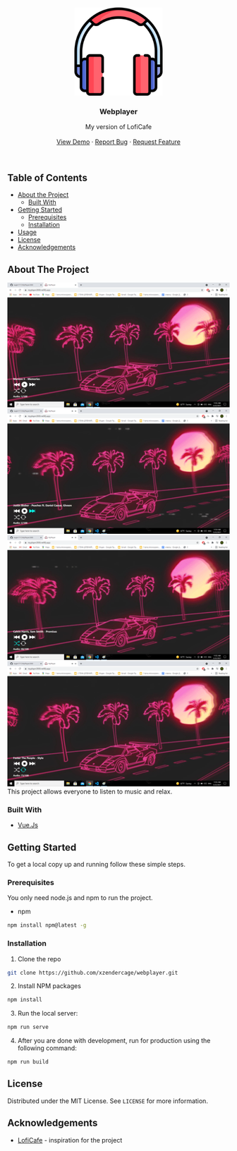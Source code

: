 <!-- PROJECT LOGO -->
<br />
<p align="center">
  <a href="https://github.com/AIGramApp/AIGram-web">
    <img src="./public/headphones.svg" alt="Logo" width="200" height="200">
  </a>

  <h3 align="center">Webplayer</h3>

  <p align="center">
   My version of LofiCafe
    <br />
    <br />
    <a href="https://4amlofi.netlify.app">View Demo</a>
    ·
    <a href="https://github.com/xzendercage/webplayer/issues">Report Bug</a>
    ·
    <a href="https://github.com/xzendercage/webplayer/issues">Request Feature</a>
  </p>
</p>
<br>

<!-- TABLE OF CONTENTS -->

## Table of Contents

- [About the Project](#about-the-project)
  - [Built With](#built-with)
- [Getting Started](#getting-started)
  - [Prerequisites](#prerequisites)
  - [Installation](#installation)
- [Usage](#usage)
- [License](#license)
- [Acknowledgements](#acknowledgements)

<!-- ABOUT THE PROJECT -->

## About The Project

![Screenshot](./images/first.png)
![Screenshot](./images/second.png)
![Screenshot](./images/third.png)
![Screenshot](./images/fourth.png)
This project allows everyone to listen to music and relax.

### Built With

- [Vue.Js](https://vuejs.org/)

<!-- GETTING STARTED -->

## Getting Started

To get a local copy up and running follow these simple steps.

### Prerequisites

You only need node.js and npm to run the project.

- npm

```sh
npm install npm@latest -g
```

### Installation

1. Clone the repo

```sh
git clone https://github.com/xzendercage/webplayer.git
```

2. Install NPM packages

```sh
npm install
```

3. Run the local server:

```sh
npm run serve
```

4. After you are done with development, run for production using the following command:

```sh
npm run build
```
<!-- LICENSE -->

## License

Distributed under the MIT License. See `LICENSE` for more information.

<!-- ACKNOWLEDGEMENTS -->

## Acknowledgements

- [LofiCafe](http://lofi.cafe/) - inspiration for the project
